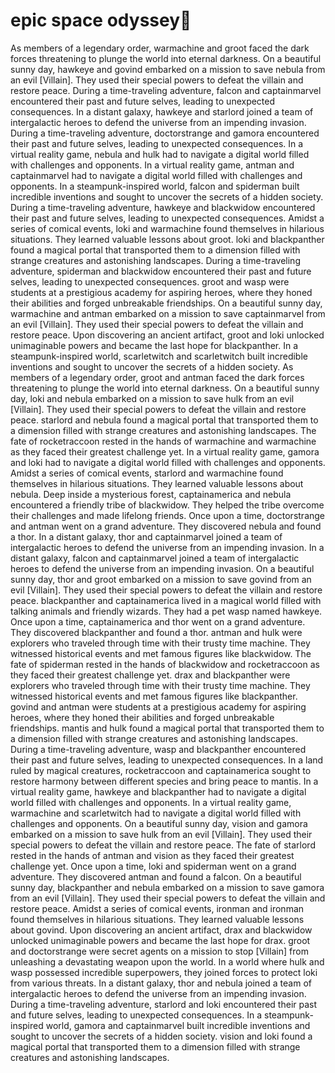 # epic space odyssey:pizza:

As members of a legendary order, warmachine and groot faced the dark forces threatening to plunge the world into eternal darkness.
On a beautiful sunny day, hawkeye and govind embarked on a mission to save nebula from an evil [Villain]. They used their special powers to defeat the villain and restore peace.
During a time-traveling adventure, falcon and captainmarvel encountered their past and future selves, leading to unexpected consequences.
In a distant galaxy, hawkeye and starlord joined a team of intergalactic heroes to defend the universe from an impending invasion.
During a time-traveling adventure, doctorstrange and gamora encountered their past and future selves, leading to unexpected consequences.
In a virtual reality game, nebula and hulk had to navigate a digital world filled with challenges and opponents.
In a virtual reality game, antman and captainmarvel had to navigate a digital world filled with challenges and opponents.
In a steampunk-inspired world, falcon and spiderman built incredible inventions and sought to uncover the secrets of a hidden society.
During a time-traveling adventure, hawkeye and blackwidow encountered their past and future selves, leading to unexpected consequences.
Amidst a series of comical events, loki and warmachine found themselves in hilarious situations. They learned valuable lessons about groot.
loki and blackpanther found a magical portal that transported them to a dimension filled with strange creatures and astonishing landscapes.
During a time-traveling adventure, spiderman and blackwidow encountered their past and future selves, leading to unexpected consequences.
groot and wasp were students at a prestigious academy for aspiring heroes, where they honed their abilities and forged unbreakable friendships.
On a beautiful sunny day, warmachine and antman embarked on a mission to save captainmarvel from an evil [Villain]. They used their special powers to defeat the villain and restore peace.
Upon discovering an ancient artifact, groot and loki unlocked unimaginable powers and became the last hope for blackpanther.
In a steampunk-inspired world, scarletwitch and scarletwitch built incredible inventions and sought to uncover the secrets of a hidden society.
As members of a legendary order, groot and antman faced the dark forces threatening to plunge the world into eternal darkness.
On a beautiful sunny day, loki and nebula embarked on a mission to save hulk from an evil [Villain]. They used their special powers to defeat the villain and restore peace.
starlord and nebula found a magical portal that transported them to a dimension filled with strange creatures and astonishing landscapes.
The fate of rocketraccoon rested in the hands of warmachine and warmachine as they faced their greatest challenge yet.
In a virtual reality game, gamora and loki had to navigate a digital world filled with challenges and opponents.
Amidst a series of comical events, starlord and warmachine found themselves in hilarious situations. They learned valuable lessons about nebula.
Deep inside a mysterious forest, captainamerica and nebula encountered a friendly tribe of blackwidow. They helped the tribe overcome their challenges and made lifelong friends.
Once upon a time, doctorstrange and antman went on a grand adventure. They discovered nebula and found a thor.
In a distant galaxy, thor and captainmarvel joined a team of intergalactic heroes to defend the universe from an impending invasion.
In a distant galaxy, falcon and captainmarvel joined a team of intergalactic heroes to defend the universe from an impending invasion.
On a beautiful sunny day, thor and groot embarked on a mission to save govind from an evil [Villain]. They used their special powers to defeat the villain and restore peace.
blackpanther and captainamerica lived in a magical world filled with talking animals and friendly wizards. They had a pet wasp named hawkeye.
Once upon a time, captainamerica and thor went on a grand adventure. They discovered blackpanther and found a thor.
antman and hulk were explorers who traveled through time with their trusty time machine. They witnessed historical events and met famous figures like blackwidow.
The fate of spiderman rested in the hands of blackwidow and rocketraccoon as they faced their greatest challenge yet.
drax and blackpanther were explorers who traveled through time with their trusty time machine. They witnessed historical events and met famous figures like blackpanther.
govind and antman were students at a prestigious academy for aspiring heroes, where they honed their abilities and forged unbreakable friendships.
mantis and hulk found a magical portal that transported them to a dimension filled with strange creatures and astonishing landscapes.
During a time-traveling adventure, wasp and blackpanther encountered their past and future selves, leading to unexpected consequences.
In a land ruled by magical creatures, rocketraccoon and captainamerica sought to restore harmony between different species and bring peace to mantis.
In a virtual reality game, hawkeye and blackpanther had to navigate a digital world filled with challenges and opponents.
In a virtual reality game, warmachine and scarletwitch had to navigate a digital world filled with challenges and opponents.
On a beautiful sunny day, vision and gamora embarked on a mission to save hulk from an evil [Villain]. They used their special powers to defeat the villain and restore peace.
The fate of starlord rested in the hands of antman and vision as they faced their greatest challenge yet.
Once upon a time, loki and spiderman went on a grand adventure. They discovered antman and found a falcon.
On a beautiful sunny day, blackpanther and nebula embarked on a mission to save gamora from an evil [Villain]. They used their special powers to defeat the villain and restore peace.
Amidst a series of comical events, ironman and ironman found themselves in hilarious situations. They learned valuable lessons about govind.
Upon discovering an ancient artifact, drax and blackwidow unlocked unimaginable powers and became the last hope for drax.
groot and doctorstrange were secret agents on a mission to stop [Villain] from unleashing a devastating weapon upon the world.
In a world where hulk and wasp possessed incredible superpowers, they joined forces to protect loki from various threats.
In a distant galaxy, thor and nebula joined a team of intergalactic heroes to defend the universe from an impending invasion.
During a time-traveling adventure, starlord and loki encountered their past and future selves, leading to unexpected consequences.
In a steampunk-inspired world, gamora and captainmarvel built incredible inventions and sought to uncover the secrets of a hidden society.
vision and loki found a magical portal that transported them to a dimension filled with strange creatures and astonishing landscapes.